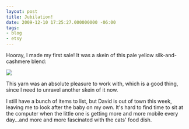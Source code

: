 ```yaml
---
layout: post
title: Jubilation!
date: 2009-12-10 17:25:27.000000000 -06:00
tags:
- blog
- etsy
---
```

Hooray, I made my first sale! It was a skein of this pale yellow silk-and-cashmere blend:

<img src="/uploads/2009/12/y005_2-300x225.jpg" />

This yarn was an absolute pleasure to work with, which is a good thing, since I need to unravel another skein of it now.

I still have a bunch of items to list, but David is out of town this week, leaving me to look after the baby on my own. It's hard to find time to sit at the computer when the little one is getting more and more mobile every day...and more and more fascinated with the cats' food dish.
